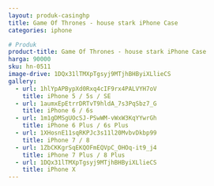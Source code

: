 ```yaml
---
layout: produk-casinghp
title: Game Of Thrones - house stark iPhone Case
categories: iphone

# Produk
product-title: Game Of Thrones - house stark iPhone Case
harga: 90000
sku: hn-0511
image-drive: 1DQx31lTMXpTgsyj9MTjhBHByiXLlieCS
gallery:
  - url: 1hlYpAPBypXd0Rxq4cIF9rx4PALVYH7oV
    title: iPhone 5 / 5s / SE
  - url: 1aumxEpEtrrDRTvT9hldA_7s3PqSbz7_G
    title: iPhone 6 / 6s
  - url: 1m1gDMSgUOcSJ-PSwWM-vWxW3KqYYwrGh
    title: iPhone 6 Plus / 6s Plus
  - url: 1XHosnE11sqRKPJc3s11l20MvbvDkbp99
    title: iPhone 7 / 8
  - url: 1ZbCKKgrSqEKQOFmEQVpC_OHOq-it9_j4
    title: iPhone 7 Plus / 8 Plus
  - url: 1DQx31lTMXpTgsyj9MTjhBHByiXLlieCS
    title: iPhone X
---
```

